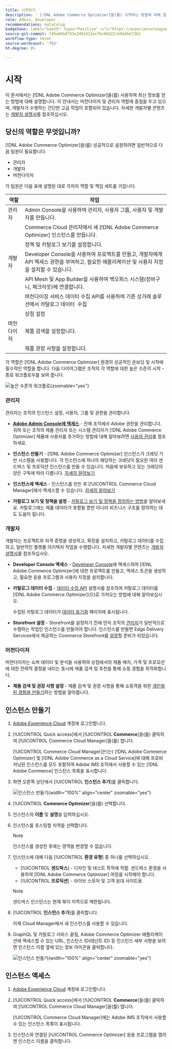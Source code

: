```yaml
---
title: 시작하기
description: ' [!DNL Adobe Commerce Optimizer]을(를) 시작하는 방법에 대해 알아봅니다.'
role: Admin, Developer
recommendations: noCatalog
badgeSaas: label="SaaS만" type="Positive" url="https://experienceleague.adobe.com/ko/docs/commerce/user-guides/product-solutions" tooltip="Adobe Commerce as a Cloud Service 및 Adobe Commerce Optimizer 프로젝트에만 적용됩니다(Adobe 관리 SaaS 인프라)."
source-git-commit: f49a86b8793e2d91413acfbc0b922cb94db67362
workflow-type: tm+mt
source-wordcount: '753'
ht-degree: 0%

---
```


# 시작

이 문서에서는 [!DNL Adobe Commerce Optimizer]을(를) 사용하여 최신 정보를 얻는 방법에 대해 설명합니다. 이 안내서는 머천다이저 및 관리자 역할에 중점을 두고 있으며, 개발자가 수행하는 간단한 고급 작업이 포함되어 있습니다. 자세한 개발자별 콘텐츠는 [개발자 설명서](https://developer-stage.adobe.com/commerce/services/composable-catalog/)를 참조하십시오.

## 당신의 역할은 무엇입니까?

[!DNL Adobe Commerce Optimizer]을(를) 성공적으로 설정하려면 일반적으로 다음 팀원이 필요합니다.

- 관리자
- 개발자
- 머천다이저

각 팀원은 다음 표에 설명된 대로 각자의 역할 및 책임 세트를 가집니다.

| 역할 | 작업 |
|---|---|
| 관리자 | Admin Console을 사용하여 관리자, 사용자 그룹, 사용자 및 개발자를 만듭니다&#x200B;. |
|  | Commerce Cloud 관리자에서 새 [!DNL Adobe Commerce Optimizer] 인스턴스를 만듭니다&#x200B;. |
|  | 정책 및 카탈로그 보기를 설정합니다. |
| 개발자 | Developer Console을 사용하여 프로젝트를 만들고, 개발자에게 API 액세스 권한을 부여하고, 필요한 애플리케이션 및 사용자 지정을 설치할 수 있습니다. |
|  | API Mesh 및 App Builder을 사용하여 백오피스 시스템(장바구니, 체크아웃)에 연결합니다&#x200B;. |
|  | 머천다이징 서비스 데이터 수집 API를 사용하여 기존 상거래 솔루션에서 카탈로그 데이터 &#x200B; 수집 |
|  | 상점 설정 |
| 머천다이저 | 제품 검색을 설정합니다&#x200B;. |
|  | 제품 권장 사항을 설정합니다. |

각 역할은 [!DNL Adobe Commerce Optimizer] 환경의 성공적인 온보딩 및 시작에 필수적인 역할을 합니다. 다음 다이어그램은 조직의 각 역할에 대한 높은 수준의 시작 - 종료 워크플로우를 보여 줍니다.

![높은 수준의 워크플로](./assets/high-level-workflow.png){zoomable="yes"}

### 관리자

관리자는 조직의 인스턴스 설정, 사용자, 그룹 및 권한을 관리합니다.

- **[Adobe Admin Console에 액세스](https://helpx.adobe.com/kr/enterprise/admin-guide.html)** - 전체 조직에서 Adobe 권한을 관리합니다. 귀하 또는 조직의 제품 관리자 또는 시스템 관리자가 [!DNL Adobe Commerce Optimizer] 제품에 사용자를 추가하는 방법에 대해 알아보려면 [사용자 관리](./user-management.md)를 참조하세요.

- **인스턴스 만들기** - [!DNL Adobe Commerce Optimizer] 인스턴스가 크레딧 기반 시스템을 사용합니다. 각 인스턴스에 하나의 해당하는 크레딧이 필요한 여러 샌드박스 및 프로덕션 인스턴스를 만들 수 있습니다. 처음에 보유하고 있는 크레딧의 양은 구독에 따라 다릅니다. [자세히 알아보기](#create-an-instance)

- **인스턴스에 액세스** - 인스턴스를 만든 후 [!UICONTROL Commerce Cloud Manager]에서 액세스할 수 있습니다. [자세히 알아보기](#access-an-instance)

- **카탈로그 보기 및 정책을 설정** - [카탈로그 보기 및 정책을 정의하는 방법](./setup/catalog-view.md)을 알아보세요. 카탈로그에는 제품 데이터가 포함될 뿐만 아니라 비즈니스 구조를 정의하는 데도 도움이 됩니다.

### 개발자

개발자는 프로젝트와 자격 증명을 생성하고, 확장을 설치하고, 카탈로그 데이터를 수집하고, 일반적인 플랫폼 아키텍처 작업을 수행합니다. 자세한 개발자별 콘텐츠는 [개발자 설명서](https://developer-stage.adobe.com/commerce/services/composable-catalog/)를 참조하십시오.

- **Developer Console 액세스** - [Developer Console](https://developer.adobe.com/developer-console/docs/guides/getting-started)에 액세스하여 [!DNL Adobe Commerce Optimizer]에 대한 프로젝트를 만들고, 액세스 토큰을 생성하고, 필요한 응용 프로그램과 사용자 지정을 설치합니다.

- **카탈로그 데이터 수집** - [데이터 수집 API](https://developer-stage.adobe.com/commerce/services/composable-catalog/data-ingestion/using-the-api/) 설명서를 참조하여 카탈로그 데이터를 [!DNL Adobe Commerce Optimizer]&#x200B;(으)로 가져오는 방법에 대해 알아보십시오.

  수집된 카탈로그 데이터가 [데이터 동기화](./setup/data-sync.md) 페이지에 표시됩니다.

- **Storefront 설정** - Storefront를 설정하기 전에 먼저 조직의 [관리자](#administrator)가 일반적으로 수행하는 작업인 인스턴스를 만들어야 합니다. 인스턴스를 만들면 Edge Delivery Services에서 제공하는 Commerce Storefront를 [설정](./storefront.md)할 준비가 되었습니다.

### 머천다이저

머천다이저는 쇼퍼 데이터 및 분석을 사용하여 상점에서의 제품 배치, 가격 및 프로모션에 대한 전략적 결정을 내리는 동시에 제품 검색 및 추천을 통해 쇼핑 경험을 최적화합니다.

- **제품 검색 및 권장 사항 설정** - 제품 검색 및 권장 사항을 통해 쇼핑객을 위한 [개인화된 경험을 만들기](./merchandising/overview.md)하는 방법을 알아봅니다.

## 인스턴스 만들기

1. [Adobe Experience Cloud](https://experience.adobe.com/) 계정에 로그인합니다.

1. [!UICONTROL Quick access]에서 [!UICONTROL **Commerce**]&#x200B;을(를) 클릭하여 [!UICONTROL Commerce Cloud Manager]을(를) 엽니다.

   [!UICONTROL Commerce Cloud Manager]은(는) [!DNL Adobe Commerce Optimizer] 및 [!DNL Adobe Commerce as a Cloud Service]에 대해 프로비저닝된 인스턴스를 모두 포함하여 Adobe IMS 조직에서 사용할 수 있는 [!DNL Adobe Commerce] 인스턴스 목록을 표시합니다.

1. 화면 오른쪽 상단에서 [!UICONTROL **인스턴스 추가**]&#x200B;를 클릭합니다.

   ![인스턴스 만들기](./assets/create-aco-instance.png){width="100%" align="center" zoomable="yes"}

1. [!UICONTROL **Commerce Optimizer**]&#x200B;을(를) 선택합니다.

1. 인스턴스의 **이름** 및 **설명**&#x200B;을 입력하십시오.

1. 인스턴스를 호스팅할 지역을 선택합니다.

   >[!NOTE]
   >
   >인스턴스를 생성한 후에는 영역을 변경할 수 없습니다.

1. 인스턴스에 대해 다음 [!UICONTROL **환경 유형**] 중 하나를 선택하십시오.

   - [!UICONTROL **샌드박스**] - 디자인 및 테스트 목적에 적합. 샌드박스 환경을 사용하여 [!DNL Adobe Commerce Optimizer] 여정을 시작해야 합니다.
   - [!UICONTROL **프로덕션**] - 라이브 스토어 및 고객 응대 사이트용.

   >[!NOTE]
   >
   >샌드박스 인스턴스는 현재 북미 지역으로 제한됩니다.

1. [!UICONTROL **인스턴스 추가**]&#x200B;를 클릭합니다.

   이제 Cloud Manager에서 새 인스턴스를 사용할 수 있습니다.

1. GraphQL 및 카탈로그 서비스 끝점, Adobe Commerce Optimizer 애플리케이션에 액세스할 수 있는 URL, 인스턴스 ID(테넌트 ID) 등 인스턴스 세부 사항을 보려면 인스턴스 이름 옆에 있는 정보 아이콘을 클릭합니다.

   ![인스턴스 만들기](./assets/aco-instance-details.png){width="100%" align="center" zoomable="yes"}

## 인스턴스 액세스

1. [Adobe Experience Cloud](https://experience.adobe.com/) 계정에 로그인합니다.

1. [!UICONTROL Quick access]에서 [!UICONTROL **Commerce**]&#x200B;을(를) 클릭하여 [!UICONTROL Commerce Cloud Manager]을(를) 엽니다.

   [!UICONTROL Commerce Cloud Manager]에는 Adobe IMS 조직에서 사용할 수 있는 인스턴스 목록이 표시됩니다.

1. 인스턴스와 연결된 [!UICONTROL Commerce Optimizer] 응용 프로그램을 열려면 인스턴스 이름을 클릭합니다.


